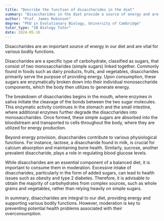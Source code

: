 ```yaml
---
title: "Describe the function of disaccharides in the diet"
summary: "Disaccharides in the diet provide a source of energy and are essential for various bodily functions."
author: "Prof. James Robinson"
degree: "PhD in Evolutionary Biology, University of Cambridge"
tutor_type: "IB Biology Tutor"
date: 2024-05-16
---
```


Disaccharides are an important source of energy in our diet and are vital for various bodily functions.

Disaccharides are a specific type of carbohydrate, classified as sugars, that consist of two monosaccharides (simple sugars) linked together. Commonly found in foods such as dairy products, fruits, and vegetables, disaccharides primarily serve the purpose of providing energy. Upon consumption, these sugars are enzymatically broken down into their individual monosaccharide components, which the body then utilizes to generate energy.

The breakdown of disaccharides begins in the mouth, where enzymes in saliva initiate the cleavage of the bonds between the two sugar molecules. This enzymatic activity continues in the stomach and the small intestine, where additional enzymes further degrade the disaccharides into monosaccharides. Once formed, these simple sugars are absorbed into the bloodstream and transported to cells throughout the body, where they are utilized for energy production.

Beyond energy provision, disaccharides contribute to various physiological functions. For instance, lactose, a disaccharide found in milk, is crucial for calcium absorption and maintaining bone health. Similarly, sucrose, another prevalent disaccharide, plays a role in regulating blood glucose levels.

While disaccharides are an essential component of a balanced diet, it is important to consume them in moderation. Excessive intake of disaccharides, particularly in the form of added sugars, can lead to health issues such as obesity and type 2 diabetes. Therefore, it is advisable to obtain the majority of carbohydrates from complex sources, such as whole grains and vegetables, rather than relying heavily on simple sugars.

In summary, disaccharides are integral to our diet, providing energy and supporting various bodily functions. However, moderation is key to preventing potential health problems associated with their overconsumption.
    
